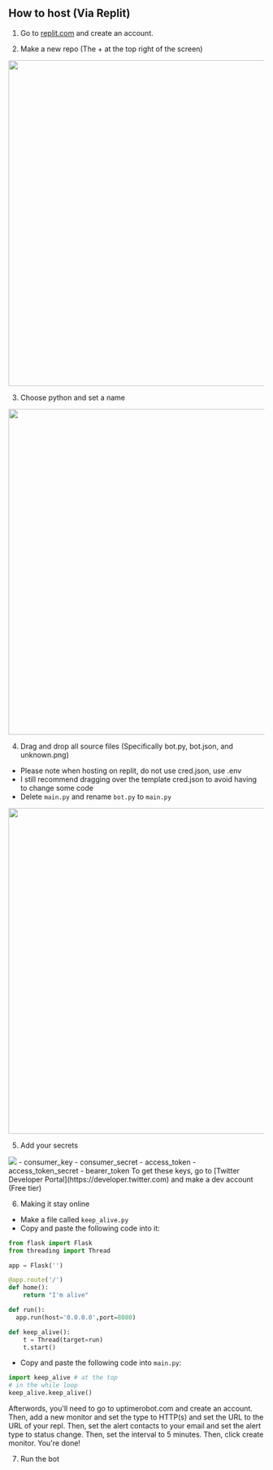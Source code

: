## How to host (Via Replit)

1. Go to [replit.com](replit.com) and create an account.

2. Make a new repo (The + at the top right of the screen)
<img src="imgs/2.png" width=640>

3. Choose python and set a name
<img src="imgs/3.png" width=640>

4. Drag and drop all source files (Specifically bot.py, bot.json, and unknown.png)
- Please note when hosting on replit, do not use cred.json, use .env
- I still recommend dragging over the template cred.json to avoid having to change some code
- Delete `main.py` and rename `bot.py` to `main.py`
<img src="imgs/4.png" width=640>

5. Add your secrets
<img src="imgs/5.png">
- consumer_key
- consumer_secret 
- access_token
- access_token_secret
- bearer_token
To get these keys, go to [Twitter Developer Portal](https://developer.twitter.com) and make a dev account (Free tier)

6. Making it stay online
- Make a file called `keep_alive.py`
- Copy and paste the following code into it:
```py
from flask import Flask
from threading import Thread

app = Flask('')

@app.route('/')
def home():
    return "I'm alive"

def run():
  app.run(host='0.0.0.0',port=8080)

def keep_alive():
    t = Thread(target=run)
    t.start()
```

- Copy and paste the following code into `main.py`:
```py
import keep_alive # at the top
# in the while loop
keep_alive.keep_alive()
```

Afterwords, you'll need to go to uptimerobot.com and create an account. Then, add a new monitor and set the type to HTTP(s) and set the URL to the URL of your repl. Then, set the alert contacts to your email and set the alert type to status change. Then, set the interval to 5 minutes. Then, click create monitor. You're done!

7. Run the bot
